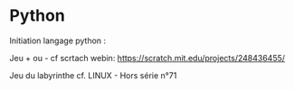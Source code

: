 # Python
Initiation langage python : 

  Jeu + ou - cf scrtach webin: https://scratch.mit.edu/projects/248436455/
  
  Jeu du labyrinthe cf. LINUX - Hors série n°71 
